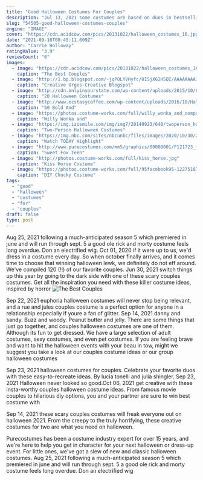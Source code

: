 ```yaml
---
title: "Good Halloween Costumes For Couples"
description: "Jul 13, 2021 some costumes are based on duos in bestselling books (think: christopher robin and winnie the pooh), while other ideas come from some of the most famous couples in halloween"
slug: "54505-good-halloween-costumes-couples"
engine: "IMAGE"
cover: "https://cdn.acidcow.com/pics/20131022/halloween_costumes_16.jpg"
date: "2021-09-16T08:45:11.609Z"
author: "Carrie Holloway"
ratingValue: "3.9"
reviewCount: "6"
images:
  - image: "https://cdn.acidcow.com/pics/20131022/halloween_costumes_16.jpg"
    caption: "The Best Couples"
  - image: "http://1.bp.blogspot.com/-jqPOLYVHyfc/UISjX62HSQI/AAAAAAAAJ2Y/qdFZNZscSaI/s1600/DSC_0012.JPG"
    caption: "Creative Urges-Creative Blogspot"
  - image: "http://cdn.onlyinyourstate.com/wp-content/uploads/2015/10/Carnevale-050-700x933.jpg"
    caption: "20 Halloween Costumes"
  - image: "http://www.ecstasycoffee.com/wp-content/uploads/2016/10/Halloween-group-Emojis-costume.jpg"
    caption: "50 Bold And"
  - image: "https://photos.costume-works.com/full/willy_wonka_and_oompa_loompa6.jpg"
    caption: "Willy Wonka and"
  - image: "https://img.izismile.com/img/img7/20140923/640/twoperson_halloween_costumes_that_totally_rule_640_38.jpg"
    caption: "Two-Person Halloween Costumes"
  - image: "https://img.nbc.com/sites/nbcunbc/files/images/2020/10/30/201030_4258082_Last_minute_Halloween_costumes_using_everyda.jpg"
    caption: "Watch TODAY Highlight"
  - image: "http://www.purecostumes.com/mm5/graphics/00000001/F121723_full_1.jpg"
    caption: "Sweet Fox Teen"
  - image: "http://photos.costume-works.com/full/kiss_horse.jpg"
    caption: "Kiss Horse Costume"
  - image: "https://photos.costume-works.com/full/95facebook95-122751876395.jpg"
    caption: "DIY Chucky Costume"
tags:
  - "good"
  - "halloween"
  - "costumes"
  - "for"
  - "couples"
draft: false
type: post
---
```


Aug 25, 2021 following a much-anticipated season 5  which premiered in june and will run through sept. 5  a good ole rick and morty costume feels long overdue. Don an electrified wig. Oct 01, 2020 if it were up to us, we'd dress in a costume every day. So when october finally arrives, and it comes time to choose that winning halloween lewk, we definitely do not eff around. We've compiled 120 (!!) of our favorite couples. Jun 30, 2021 switch things up this year by going to the dark side with one of these scary couples costumes. Get all the inspiration you need with these killer costume ideas, inspired by horror
![The Best Couples](https://cdn.acidcow.com/pics/20131022/halloween_costumes_16.jpg "The Best Couples")

Sep 22, 2021 euphoria halloween costumes will never stop being relevant, and a rue and jules couples costume is a perfect option for anyone in a relationship  especially if youre a fan of glitter. Sep 14, 2021 danny and sandy. Buzz and woody. Peanut butter and jelly. There are some things that just go together, and couples halloween costumes are one of them. Although its fun to get dressed. We have a large selection of adult costumes, sexy costumes, and even pet costumes. If you are feeling brave and want to hit the halloween events with your beau in tow, might we suggest you take a look at our couples costume ideas or our group halloween costumes
<!--inArticleAds-->

<!--galleryOne-->

Sep 23, 2021 halloween costumes for couples. Celebrate your favorite duos with these easy-to-recreate ideas. By lucia tonelli and julia shingler. Sep 23, 2021  Halloween never looked so good.Oct 06, 2021 get creative with these insta-worthy couples halloween costume ideas. From famous movie couples to hilarious diy options, you and your partner are sure to win best costume with
<!--inArticleAds-->

<!--galleryTwo-->

Sep 14, 2021 these scary couples costumes will freak everyone out on halloween 2021. From the creepy to the truly horrifying, these creative costumes for two are what you need on halloween.
<!--galleryThree-->

Purecostumes has been a costume industry expert for over 15 years, and we're here to help you get in character for your next halloween or dress-up event. For little ones, we've got a slew of new and classic halloween costumes. Aug 25, 2021 following a much-anticipated season 5  which premiered in june and will run through sept. 5  a good ole rick and morty costume feels long overdue. Don an electrified wig